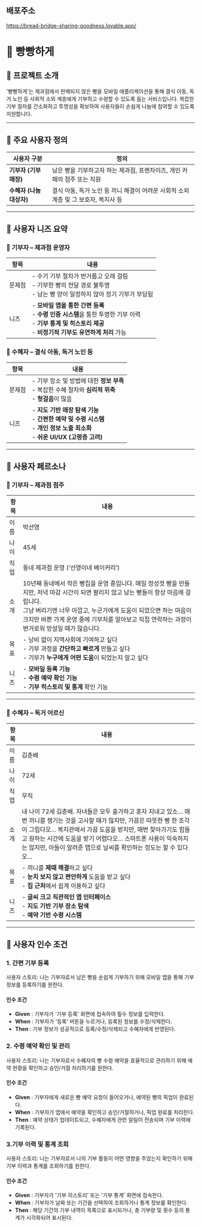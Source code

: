 ## 배포주소
https://bread-bridge-sharing-goodness.lovable.app/

# 🧁 빵빵하게

## 📌 프로젝트 소개
'빵빵하게'는 제과점에서 판매되지 않은 빵을 모바일 애플리케이션을 통해 결식 아동, 독거 노인 등 사회적 소외 계층에게 기부하고 수령할 수 있도록 돕는 서비스입니다. 복잡한 기부 절차를 간소화하고 투명성을 확보하여 사용자들이 손쉽게 나눔에 참여할 수 있도록 지원합니다.

---

## 👥 주요 사용자 정의

| 사용자 구분 | 정의 |
| --- | --- |
| **기부자 (기부 매장)** | 남은 빵을 기부하고자 하는 제과점, 프랜차이즈, 개인 카페의 점주 또는 직원 |
| **수혜자 (나눔 대상자)** | 결식 아동, 독거 노인 등 끼니 해결이 어려운 사회적 소외 계층 및 그 보호자, 복지사 등 |

---

## 🎯 사용자 니즈 요약

### 🧁 기부자 – 제과점 운영자

| 항목 | 내용 |
| --- | --- |
| 문제점 | - 수기 기부 절차가 번거롭고 오래 걸림<br>- 기부한 빵의 전달 경로 불투명<br>- 남는 빵 양이 일정하지 않아 정기 기부가 부담됨 |
| 니즈 | - **모바일 앱을 통한 간편 등록**<br>- **수령 인증 시스템**을 통한 투명한 기부 이력<br>- **기부 통계 및 히스토리 제공**<br>- **비정기적 기부도 유연하게 처리** 가능 |

### 🥖 수혜자 – 결식 아동, 독거 노인 등

| 항목 | 내용 |
| --- | --- |
| 문제점 | - 기부 장소 및 방법에 대한 **정보 부족**<br>- 복잡한 수혜 절차와 **심리적 위축**<br>- **헛걸음**이 많음 |
| 니즈 | - **지도 기반 매장 탐색 기능**<br>- **간편한 예약 및 수령 시스템**<br>- **개인 정보 노출 최소화**<br>- **쉬운 UI/UX (고령층 고려)** |

---

## 👤 사용자 페르소나

### 🧁 기부자 – 제과점 점주

| 항목 | 내용 |
| --- | --- |
| 이름 | 박선영 |
| 나이 | 45세 |
| 직업 | 동네 제과점 운영 (‘선영이네 베이커리’) |
| 소개 | 10년째 동네에서 작은 빵집을 운영 중입니다. 매일 정성껏 빵을 만들지만, 저녁 마감 시간이 되면 팔리지 않고 남는 빵들이 항상 마음에 걸립니다. <br/>그냥 버리기엔 너무 아깝고, 누군가에게 도움이 되었으면 하는 마음이 크지만 바쁜 가게 운영 중에 기부처를 알아보고 직접 연락하는 과정이 번거로워 망설일 때가 많습니다. |
| 목표 | - 낭비 없이 지역사회에 기여하고 싶다<br>- 기부 과정을 **간단하고 빠르게** 만들고 싶다<br>- 기부가 **누구에게 어떤 도움**이 되었는지 알고 싶다 |
| 니즈 | - **모바일 등록 기능**<br>- **수령 예약 확인 기능**<br>- **기부 히스토리 및 통계** 확인 기능 |

---

### 🥖 수혜자 – 독거 어르신

| 항목 | 내용 |
| --- | --- |
| 이름 | 김춘배 |
| 나이 | 72세 |
| 직업 | 무직 |
| 소개 | 내 나이 72세 김춘배. 자녀들은 모두 출가하고 혼자 지내고 있소… 매번 끼니를 챙기는 것을 고사할 때가 많지만, 가끔은 따뜻한 빵 한 조각이 그립다오… 복지관에서 가끔 도움을 받지만, 매번 찾아가기도 힘들고 원하는 시간에 도움을 받기 어렵다오… 스마트폰 사용이 익숙하지는 않지만, 아들이 알려준 앱으로 날씨를 확인하는 정도는 할 수 있다오… |
| 목표 | - 끼니를 **제때 해결**하고 싶다<br>- **눈치 보지 않고 편안하게** 도움을 받고 싶다<br>- **집 근처**에서 쉽게 이용하고 싶다 |
| 니즈 | - **글씨 크고 직관적인 앱 인터페이스**<br>- **지도 기반 기부 장소 탐색**<br>- **예약 기반 수령 시스템** |

---

## 📌 사용자 인수 조건
### 1. 간편 기부 등록
사용자 스토리: 나는 기부자로서 남은 빵을 손쉽게 기부하기 위해 모바일 앱을 통해 기부 정보를 등록하기를 원한다.
#### 인수 조건
+ **Given** : 기부자가 '기부 등록' 화면에 접속하여 필수 정보를 입력한다.
+ **When** : 기부자가 '등록' 버튼을 누르거나, 등록된 정보를 수정/삭제한다.
+ **Then** : 기부 정보가 성공적으로 등록/수정/삭제되고 수혜자에게 반영된다.

### 2. 수령 예약 확인 및 관리
사용자 스토리: 나는 기부자로서 수혜자의 빵 수령 예약을 효율적으로 관리하기 위해 예약 현황을 확인하고 승인/거절 처리하기를 원한다.

#### 인수 조건
+ **Given** : 기부자에게 새로운 빵 예약 요청이 들어오거나, 예약된 빵의 픽업이 완료된다.
+ **When** : 기부자가 앱에서 예약을 확인하고 승인/거절하거나, 픽업 완료를 처리한다.
+ **Then** : 예약 상태가 업데이트되고, 수혜자에게 관련 알림이 전송되며 기부 이력에 기록된다.

### 3.기부 이력 및 통계 조회
사용자 스토리: 나는 기부자로서 나의 기부 활동이 어떤 영향을 주었는지 확인하기 위해 기부 이력과 통계를 조회하기를 원한다.

#### 인수 조건
+ **Given** : 기부자가 '기부 히스토리' 또는 '기부 통계' 화면에 접속한다.
+ **When** : 기부자가 날짜 또는 기간을 선택하여 조회하거나 통계 정보를 확인한다.
+ **Then** : 해당 기간의 기부 내역이 목록으로 표시되거나, 총 기부량 및 횟수 등의 통계가 시각화되어 표시된다.


